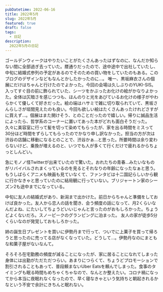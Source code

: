 ```yaml
---
pubDatetime: 2022-06-16
title: 2022年5月
slug: 2022年5月
featured: true
draft: false
tags:
  - 日記
description:
  2022年5月の日記
---
```


ゴールデンウィークはやりたいことがたくさんあったはずなのに、なんだか知らない間に全部過ぎ去っていた。暦通りだったので、途中途中で出社していたし、中旬に結婚式参列の予定があるのでそのための買い物をしていたのもある。このブログのデザインなどもなんとかしたかったのに…。
唯一、黒坂麻衣さんの個展にだけはちゃんと行けたのでよかった。今回の会場は久しぶりのYUKI-SIS。入ってすぐ目の前に飾られていた、シーツをかぶったお化けの絵がかなりよかった。全体は仄暗さを感じつつも、ほんのりと光をあびているお化けの様子がやわらかくて優しくて好きだった。絵の端はハサミで雑に切り取られていて、黒坂さんらしさが垣間見えたのも良い。今回も欲しい絵はたくさんあったけれどさすがに買えず…。個展はまた開けそう、とのことだったので嬉しい。帰りに誠品生活によったら、哲学系のコーナーに置いてあった本がどれも面白そうだった。
久々に美容室に行って髪を切って染めてもらったが、家を出る時間をミスって30分ほど時間をずらしてもらったのでかなり申し訳なかった。担当の方が次は渋谷の店舗に移動になるとのことで、渋谷かぁ…と思った。所要時間は余り変わらないけど、乗換が増えるのと、いつでも人が多くて行くだけで疲れるからちょっとしんどい。

急にモノノ怪Twitterが出来ていたので驚いた。おれたちの青春…みたいなものがリバイバルされまくっているのを見るとそれなりの年齢になったなぁと思う。
もうしばらくアニメも映画も見ていなくて、ファンタビは十二国記らしいから観に行かなきゃと思っていたのに結局観に行っていない。ブリジャートン家のシーズン2も途中までになっている。

中旬に友人の結婚式があり、新潟まで出かけた。前日からちゃんと準備をしておけば良かった。友人から恋人の話を聞き、会う頻度の話になって、月2くらいなんだよね、にたいしてちょうどいいじゃんと言ったのがおもしろかった。ちょうどよくないだろ。スノーピークのグランピングに泊まった。 友人の家が徒歩5分くらいなのが発覚しておもしろかった。

姉の誕生日プレゼントを買いに伊勢丹まで行って、ついでに上菓子を買って帰ろうと思ったのに売ってる店がなくなっていた。どうして…。伊勢丹なのにまともな和菓子屋がないなんて。

そろそろ在宅勤務の頻度が減ることになったが、家に居ることになれてしまった身体には出勤がただただつらい。あまりにつらくて、ちょうどプロモーションで割引されることもあって、普段頼まないUber Eatsを頼んでしまった。食事のタイミングも眠る時間もめちゃくちゃなので、なんとか整えたい。コロナ禍になってから本当に夜眠れなくなったので、早く寝なきゃという気持ちと朝起きれるかなという不安で余計にきちんと眠れない。